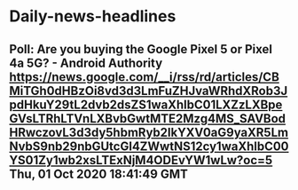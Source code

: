 # Daily-news-headlines
Poll: Are you buying the Google Pixel 5 or Pixel 4a 5G? - Android Authority
https://news.google.com/__i/rss/rd/articles/CBMiTGh0dHBzOi8vd3d3LmFuZHJvaWRhdXRob3JpdHkuY29tL2dvb2dsZS1waXhlbC01LXZzLXBpeGVsLTRhLTVnLXBvbGwtMTE2Mzg4MS_SAVBodHRwczovL3d3dy5hbmRyb2lkYXV0aG9yaXR5LmNvbS9nb29nbGUtcGl4ZWwtNS12cy1waXhlbC00YS01Zy1wb2xsLTExNjM4ODEvYW1wLw?oc=5
Thu, 01 Oct 2020 18:41:49 GMT
------------------------------------------------------------
